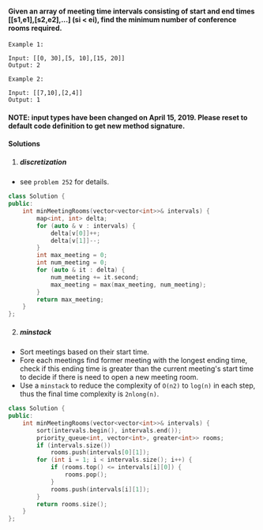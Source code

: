 #### Given an array of meeting time intervals consisting of start and end times [[s1,e1],[s2,e2],...] (si < ei), find the minimum number of conference rooms required.

```
Example 1:

Input: [[0, 30],[5, 10],[15, 20]]
Output: 2

Example 2:

Input: [[7,10],[2,4]]
Output: 1
```

#### NOTE: input types have been changed on April 15, 2019. Please reset to default code definition to get new method signature.

#### Solutions

1. ##### discretization 

- see `problem 252` for details.

```c++
class Solution {
public:
    int minMeetingRooms(vector<vector<int>>& intervals) {
        map<int, int> delta;
        for (auto & v : intervals) {
            delta[v[0]]++;
            delta[v[1]]--;
        }
        int max_meeting = 0;
        int num_meeting = 0;
        for (auto & it : delta) {
            num_meeting += it.second;
            max_meeting = max(max_meeting, num_meeting);
        }
        return max_meeting;
    }
};
```


2. ##### minstack

- Sort meetings based on their start time.
- Fore each meetings find former meeting with the longest ending time, check if this ending time is greater than the current meeting's start time to decide if there is need to open a new meeting room.
- Use a `minstack` to reduce the complexity of `O(n2)` to `log(n)` in each step, thus the final time complexity is `2nlong(n)`.

```c++
class Solution {
public:
    int minMeetingRooms(vector<vector<int>>& intervals) {
        sort(intervals.begin(), intervals.end());
        priority_queue<int, vector<int>, greater<int>> rooms;
        if (intervals.size())
            rooms.push(intervals[0][1]);
        for (int i = 1; i < intervals.size(); i++) {
            if (rooms.top() <= intervals[i][0]) {
                rooms.pop();
            }
            rooms.push(intervals[i][1]);
        }
        return rooms.size();
    }
};
```